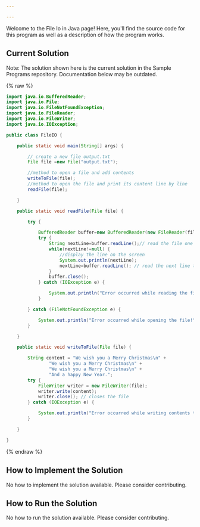 ```yaml
---

---
```


Welcome to the File Io in Java page! Here, you'll find the source code for this program as well as a description of how the program works.

## Current Solution

Note: The solution shown here is the current solution in the Sample Programs repository. Documentation below may be outdated.

{% raw %}

```Java
import java.io.BufferedReader;
import java.io.File;
import java.io.FileNotFoundException;
import java.io.FileReader;
import java.io.FileWriter;
import java.io.IOException;

public class FileIO {

	public static void main(String[] args) {

		// create a new file output.txt
		File file =new File("output.txt");

		//method to open a file and add contents
		writeToFile(file);
		//method to open the file and print its content line by line
		readFile(file);

	}

	public static void readFile(File file) {

		try {

			BufferedReader buffer=new BufferedReader(new FileReader(file));
			try {
				String nextLine=buffer.readLine();// read the file one line at a time
				while(nextLine!=null) {
					//display the line on the screen
					System.out.println(nextLine);
					nextLine=buffer.readLine(); // read the next line to print
				}
				buffer.close();
			} catch (IOException e) {

				System.out.println("Error occurred while reading the file");
			} 

		} catch (FileNotFoundException e) {

			System.out.println("Error occurred while opening the file!");
		}

	}

	public static void writeToFile(File file) {

		String content = "We wish you a Merry Christmas\n" + 
				"We wish you a Merry Christmas\n" + 
				"We wish you a Merry Christmas\n" + 
				"And a happy New Year.";
		try {
			FileWriter writer = new FileWriter(file);
			writer.write(content); 
			writer.close(); // closes the file
		} catch (IOException e) {

			System.out.println("Error occurred while writing contents to file!");
		}

	}

}


```

{% endraw %}

## How to Implement the Solution

No how to implement the solution available. Please consider contributing.

## How to Run the Solution

No how to run the solution available. Please consider contributing.